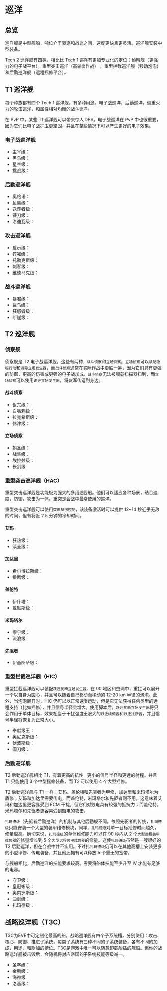 # 巡洋

## 总览

巡洋舰是中型舰船，吨位介于驱逐和战巡之间，速度更快且更灵活。巡洋舰安装中型装备。

Tech 2 巡洋舰有四类，相比比 Tech 1 巡洋有更加专业化的定位：侦察舰（更强力的电子战平台），重型突击巡洋（高输出作战） ，重型拦截巡洋舰（移动泡泡）和后勤巡洋舰（远程摇修平台）。

## T1 巡洋舰

每个种族都有四个 Tech 1 巡洋舰，有多种用途。电子战巡洋，后勤巡洋，偏重火力的攻击巡洋，和属性相对均衡的战斗巡洋。

在 PvP 中，某些 T1 巡洋舰可以带来惊人 DPS。电子战巡洋在 PvP 中也很重要，因为它们比电子战护卫更坚固，并且在某些情况下可以产生更好的电子效果。

### 电子战巡洋舰

* 主宰级：
* 黑鸟级：
* 星空级：
* 挑战级：

### 后勤巡洋舰

* 奥格诺：
* 鱼鹰级：
* 送葬者级：
* 镰刀级：
* 洛迪瓦级：

### 攻击巡洋舰

* 启示级：
* 狞獾级：
* 托勒克斯级：
* 刺客级：
* 维德马克级：

### 战斗巡洋舰

* 暴君级：
* 巨鸟级：
* 狂怒者级：
* 断崖级：

## T2 巡洋舰

### 侦察舰

侦察舰是 T2 电子战巡洋舰。这些有两种，`战斗侦察`和`立场侦察`。`立场侦察`可以`装配隐秘行动`和`诱导立场发生器`，而`战斗侦察`通常在实际作战中更胜一筹，因为它们具有更强的防御，更高的伤害或更强的电子战加成。`战斗侦察`无法被舰载扫描器扫到，而`立场侦察`可以使用`诱导立场发生器`，将友军传送到身边。

#### 战斗侦察

* 诅咒级：
* 白嘴鸦级：
* 拉克希斯级：
* 休津级：

#### 立场侦察

* 朝圣级：
* 战隼级：
* 埃拉兹级：
* 长剑级

### 重型突击巡洋舰（HAC）

重型突击巡洋舰是功能极为强大的多用途舰船。他们可以适应各种场景，结合速度，防御，攻击为一体。重突是会战中最常使用的巡洋。

重型突击巡洋舰可以使用`突击损伤控制`，该装备激活时可以提供 12~14 秒近乎无敌的时间，但有将近 2.5 分钟的冷却时间。

#### 艾玛

* 狂热级：
* 渎圣级：

#### 加达里

* 希尔博拉斯级：
* 银鹰级：

#### 盖伦特

* 伊什塔：
* 戴默斯级：

#### 米玛塔尔

* 缪宁级：
* 流浪级

#### 先驱者

* 伊基图萨级：

### 重型拦截巡洋舰（HIC）

重型拦截巡洋舰可以装配`跃迁扰断立场发生器`，在 00 地区和虫洞中，重拦可以展开一个以自身为圆心，并且可以随着自己移动而移动的 12-20 km 半径的泡泡。此外，当泡泡展开时，HIC 仍可以以正常速度运动，但是它无法获得任何类型的远程支持（比如摇修），并且信号半径会增大。使用脚本后，`跃迁扰断立场发生器`将只会作用于单体目标，效果相当于干扰强度无限大的`跃迁绕频器`和`跃迁扰断器`，并且信号半径将恢复为正常大小。

* 奉献级王：
* 奥尼克斯级：
* 伏波斯级：
* 阔刀级：

### 后勤巡洋舰

T2 后勤巡洋舰相比 T1，有着更高的抗性，更小的信号半径和更远的射程。并且 T1 只能使用 3 个中型摇修装备，而 T2 可以使用 4 个大型摇修。

T2 后勤巡洋舰与 T1 一样：艾玛、盖伦特和先驱者为甲修，加达里和米玛塔尔为盾修；艾玛和加达里需要传电，而盖伦特，米玛塔尔和先驱者则不用。这意味着艾玛和加达里更容易受到 ECM 干扰，但它们对毁电具有较强的抵抗力；而盖伦特，米玛塔尔和先驱者更容易受到毁电的攻击。

`扎玛德级`（先驱者后勤巡洋）的机制与其他后勤舰不同。依照先驱者的传统，`扎玛德级`只能安装一个大型的装甲维修模块，同样，`扎玛德级`对单一目标摇修时间越久，修量越高。确切来说，`扎玛德级`的单体维修能力可以在 90 秒内从 2 个`大型远程装甲维修器`的修量增长到 5 个`大型远程装甲维修器`的修量。这使`扎玛德级`虽然是一艘很好的 T2 后勤巡洋，但在会战中并不实用。不过扎`扎玛德级`仍可以在其他高槽上安装更多的小型甲修、传电装备，并且他还拥有可以释放 5 个重无的宽带。

与舰船相比，后勤巡洋的技能要求较高。需要将船体技能至少升至 Ⅳ 才能有足够的电容。

* 守卫级：
* 皇冠蜥级：
* 奥内罗斯级：
* 曲剑级：
* 扎玛德级：

## 战略巡洋舰（T3C）

T3C为EVE中可定制化最高的船。战略巡洋舰有四个子系统槽，分别使用：攻击、核心、防御、推进子系统，每类子系统有三种不同的子系统装备，各有不同的加成，用途，和附加的槽位。T3C是游戏中唯一可以随意卸载船插的舰船。但你的战略巡洋舰被击毁后，会随机将对应帝国的子系统技能等级减一。

* 圣卒级：
* 金鹏级：
* 海神级
* 洛基级：

